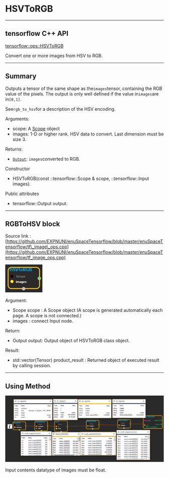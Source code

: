 # HSVToRGB

---

## tensorflow C++ API

[tensorflow::ops::HSVToRGB](https://www.tensorflow.org/api_docs/cc/class/tensorflow/ops/h-s-v-to-r-g-b)

Convert one or more images from HSV to RGB.

---

## Summary

Outputs a tensor of the same shape as the`images`tensor, containing the RGB value of the pixels. The output is only well defined if the value in`images`are in`[0,1]`.

See`rgb_to_hsv`for a description of the HSV encoding.

Arguments:

* scope: A [Scope](https://www.tensorflow.org/api_docs/cc/class/tensorflow/scope.html#classtensorflow_1_1_scope) object
* images: 1-D or higher rank. HSV data to convert. Last dimension must be size 3.

Returns:

* [`Output`](https://www.tensorflow.org/api_docs/cc/class/tensorflow/output.html#classtensorflow_1_1_output): `images`converted to RGB.

Constructor

* HSVToRGB\(const ::tensorflow::Scope & scope, ::tensorflow::Input images\).

Public attributes

* tensorflow::Output output.

---

## RGBToHSV block

Source link : [https://github.com/EXPNUNI/enuSpaceTensorflow/blob/master/enuSpaceTensorflow/tf\_image\_ops.cpp](https://github.com/EXPNUNI/enuSpaceTensorflow/blob/master/enuSpaceTensorflow/tf_image_ops.cpp)

![](/assets/image_HSVToRGB_Symbol.png)

Argument:

* Scope scope : A Scope object \(A scope is generated automatically each page. A scope is not connected.\)
* images : connect  Input node.

Return:

* Output output: Output object of HSVToRGB class object.

Result:

* std::vector\(Tensor\) product\_result : Returned object of executed result by calling session.

---

## Using Method

![](/assets/image_HSVToRGB_Method.png)

Input contents datatype of images  must be float.

